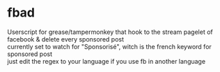 # fbad

Userscript for grease/tampermonkey that hook to the stream pagelet of facebook & delete every sponsored post  
currently set to watch for "Sponsorisé", witch is the french keyword for sponsored post  
just edit the regex to your language if you use fb in another language

